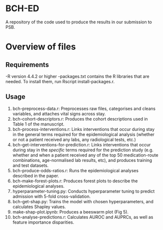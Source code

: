 # BCH-ED
A repository of the code used to produce the results in our submission to PSB.


# Overview of files

## Requirements

-R version 4.4.2 or higher
-packages.txt contains the R libraries that are needed. To install them, run Rscript install-packages.r.

## Usage

1. bch-preprocess-data.r: Preprocesses raw files, categorises and cleans variables, and attaches vital signs across stay.
2. bch-cohort-descriptors.r: Produces the cohort descriptions used in Table 1 of the manuscript.
3. bch-process-interventions.r: Links interventions that occur during stay in the general terms required for the epidemiological analysis (whether or not a patient received any labs, any radiological tests, etc.)
4. bch-get-interventions-for-prediction.r: Links interventions that occur during stay in the *specific* terms required for the prediction study (e.g. whether and when a patient received any of the top 50 medication-route combinations, age-normalised lab results, etc), and produces training and test datasets.
5. bch-produce-odds-ratios.r: Runs the epidemiological analyses described in the paper.
6. bch-make-forest-plots.r: Produces forest plots to describe the epidemiological analyses.
7. hyperparameter-tuning.py: Conducts hyperparameter tuning to predict admission with 5-fold cross-validation.
8. bch-get-shap.py: Trains the model with chosen hyperparameters, and calculates Shapley values.
9. make-shap-plot.ipynb: Produces a beeswarm plot (Fig 5).
10. bch-analyse-predictions.r: Calculates AUROC and AUPRCs, as well as feature importance disparities.

